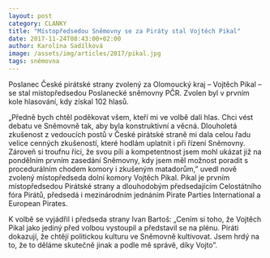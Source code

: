 ```yaml
---
layout: post
category: CLANKY
title: "Místopředsedou Sněmovny se za Piráty stal Vojtěch Pikal"
date: 2017-11-24T08:43:00+02:00
author: Karolína Sadílková
image: /assets/img/articles/2017/pikal.jpg
tags: sněmovna
---
```


Poslanec České pirátské strany zvolený za Olomoucký kraj – Vojtěch Pikal – se stal místopředsedou Poslanecké sněmovny PČR. Zvolen byl v prvním kole hlasování, kdy získal 102 hlasů. 

„Předně bych chtěl poděkovat všem, kteří mi ve volbě dali hlas. Chci vést debatu ve Sněmovně tak, aby byla konstruktivní a věcná. Dlouholetá zkušenost z vedoucích postů v České pirátské straně mi dala celou řadu velice cenných zkušeností, které hodlám uplatnit i při řízení Sněmovny. Zároveň si troufnu říci, že svou píli a kompetentnost jsem mohl ukázat již na pondělním prvním zasedání Sněmovny, kdy jsem měl možnost poradit s procedurálním chodem komory i zkušeným matadorům,” uvedl nově zvolený místopředseda dolní komory Vojtěch Pikal. Pikal je prvním místopředsedou Pirátské strany a dlouhodobým předsedajícím Celostátního fóra Pirátů, předsedá i mezinárodním jednáním Pirate Parties International a European Pirates.

K volbě se vyjádřil i předseda strany Ivan Bartoš: „Cením si toho, že Vojtěch Pikal jako jediný před volbou vystoupil a představil se na plénu. Piráti dokazují, že chtějí politickou kulturu ve Sněmovně kultivovat. Jsem hrdý na to, že to děláme skutečně jinak a podle mě správě, díky Vojto”.
